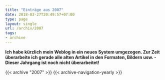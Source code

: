 ```yaml
---
title: "Einträge aus 2007"
date: 2018-03-27T20:49:57+07:00
type: page
layout: single
url: /archiv/2007
tags:
- archive
---
```


**Ich habe k&uuml;rzlich mein Weblog in ein neues System umgezogen. Zur Zeit &uuml;berarbeite ich gerade alle alten Artikel in den Formaten, Bildern usw. - Dieser Jahrgang ist noch nicht &uuml;berarbeitet!**

{{< archive "2007" >}}
{{< archive-navigation-yearly >}}

